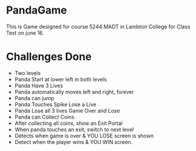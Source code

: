 # PandaGame
This is Game designed for course 5244 MADT in Lambton College for Class Test on june 16.

# Challenges Done
- Two levels
- Panda Start at lower left in both levels
- Panda Have 3 Lives
- Panda automatically moves left and right, forever
- Panda can jump
- Panda Touches Spike Lose a Live
- Panda Lose all 3 lives Game Over and Lose
- Panda can Collect Coins
- After collecting all coins, show an Exit Portal
- When panda touches an exit, switch to next level
- Detects when game is over & YOU LOSE screen is shown
- Detect when the player wins & YOU WIN screen.
